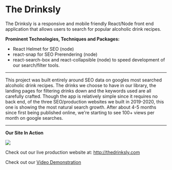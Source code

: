# The Drinksly

The Drinksly is a responsive and mobile friendly React/Node front end application that allows users to search for popular alcoholic drink recipes. 

**Prominent Technologies, Techniques and Packages:**
 * React Helmet for SEO (node)
 * react-snap for SEO Prerendering (node)
 * react-search-box and react-collapsible (node) to speed development of our search/filter tools.


***

This project was built entirely around SEO data on googles most searched alcoholic drink recipes. The drinks we choose to have in our library, the landing pages for filtering drinks down and the keywords used are all carefully crafted. Though the app is relatively simple since it requires no back end, of the three SEO/production websites we built in 2019-2020, this one is showing the most natural search growth. After about 4-5 months since first being published online, we're starting to see 100+ views per month on google searches. 

***

**Our Site In Action**

<img src=drinksly.gif></img>

Check out our live production website at: http://thedrinksly.com

Check out our [Video Demonstration](https://www.youtube.com/watch?v=2_LgaQ5yVvo&t=8s)
